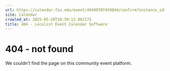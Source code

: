 ```yaml
---
url: https://calendar.fiu.edu/event/49489707459844/confirm?instance_id=49489707491604&return=https%3A%2F%2Fcalendar.fiu.edu%2Fcalendar%3Fevent_types%255B%255D%3D127590
site: Calendar
crawled_at: 2025-05-20T10:59:12.961175
title: 404 - Localist Event Calendar Software
---
```


# 404 - not found
We couldn't find the page on this community event platform.
